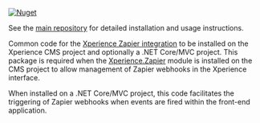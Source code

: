 [![Nuget](https://img.shields.io/nuget/v/Xperience.Zapier.Common)](https://www.nuget.org/packages/Xperience.Zapier.Common)

See the [main repository](https://github.com/kentico-ericd/xperience-zapier-cli) for detailed installation and usage instructions.

Common code for the [Xperience Zapier integration](https://github.com/kentico-ericd/xperience-zapier-cli) to be installed on the Xperience CMS project and optionally a .NET Core/MVC project. This package is required when the [Xperience.Zapier](https://github.com/kentico-ericd/xperience-zapier) module is installed on the CMS project to allow management of Zapier webhooks in the Xperience interface.

When installed on a .NET Core/MVC project, this code facilitates the triggering of Zapier webhooks when events are fired within the front-end application.
